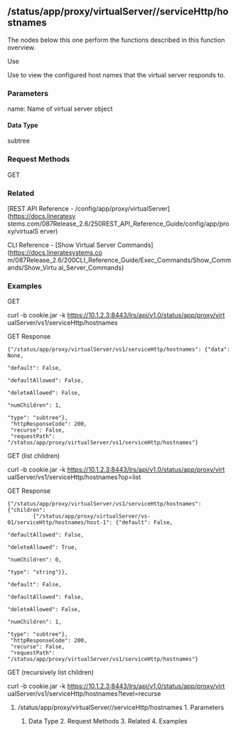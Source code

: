 ## /status/app/proxy/virtualServer/<name>/serviceHttp/hostnames

The nodes below this one perform the functions described in this function
overview.

Use

Use to view the configured host names that the virtual server responds to.

### Parameters

name: Name of virtual server object

#### Data Type

subtree

### Request Methods

GET

### Related

[REST API Reference - /config/app/proxy/virtualServer](https://docs.lineratesy
stems.com/087Release_2.6/250REST_API_Reference_Guide/config/app/proxy/virtualS
erver)

CLI Reference - [Show Virtual Server Commands](https://docs.lineratesystems.co
m/087Release_2.6/200CLI_Reference_Guide/Exec_Commands/Show_Commands/Show_Virtu
al_Server_Commands)

### Examples

GET

curl -b cookie.jar -k https://10.1.2.3:8443/lrs/api/v1.0/status/app/proxy/virt
ualServer/vs1/serviceHttp/hostnames

GET Response

    
    
    {"/status/app/proxy/virtualServer/vs1/serviceHttp/hostnames": {"data": None,
                                                                      "default": False,
                                                                      "defaultAllowed": False,
                                                                      "deleteAllowed": False,
                                                                      "numChildren": 1,
                                                                      "type": "subtree"},
     "httpResponseCode": 200,
     "recurse": False,
     "requestPath": "/status/app/proxy/virtualServer/vs1/serviceHttp/hostnames"}
    

GET (list children)

curl -b cookie.jar -k https://10.1.2.3:8443/lrs/api/v1.0/status/app/proxy/virt
ualServer/vs1/serviceHttp/hostnames?op=list

GET Response

    
    
    {"/status/app/proxy/virtualServer/vs1/serviceHttp/hostnames": {"children": 
            {"/status/app/proxy/virtualServer/vs-01/serviceHttp/hostnames/host-1": {"default": False,
                                                                                    "defaultAllowed": False,
                                                                                    "deleteAllowed": True,
                                                                                    "numChildren": 0,
                                                                                    "type": "string"}},
                                                                      "default": False,
                                                                      "defaultAllowed": False,
                                                                      "deleteAllowed": False,
                                                                      "numChildren": 1,
                                                                      "type": "subtree"},
     "httpResponseCode": 200,
     "recurse": False,
     "requestPath": "/status/app/proxy/virtualServer/vs1/serviceHttp/hostnames"}
    

GET (recursively list children)

curl -b cookie.jar -k https://10.1.2.3:8443/lrs/api/v1.0/status/app/proxy/virt
ualServer/vs1/serviceHttp/hostnames?level=recurse

  1. /status/app/proxy/virtualServer/<name>/serviceHttp/hostnames
    1. Parameters
      1. Data Type
    2. Request Methods
    3. Related
    4. Examples

